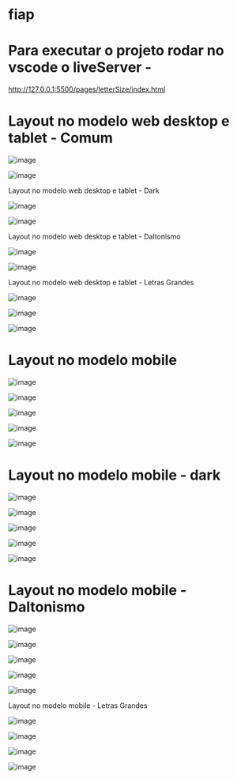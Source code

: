 # fiap


# Para executar o projeto rodar no vscode o liveServer -
http://127.0.0.1:5500/pages/letterSize/index.html

# Layout no modelo web desktop e tablet - Comum

![image](https://user-images.githubusercontent.com/6618004/194792111-ed2809cf-badb-4152-8b40-329b6dd3531a.png)

![image](https://user-images.githubusercontent.com/6618004/194792158-52ab3082-45ba-4333-9372-275c2db93489.png)

Layout no modelo web desktop e tablet - Dark

![image](https://user-images.githubusercontent.com/6618004/194792211-9d896f75-df7f-4964-8523-819ca7389ad5.png)

![image](https://user-images.githubusercontent.com/6618004/194792221-686e6570-7b5e-4899-b55d-3745fa59ba86.png)

Layout no modelo web desktop e tablet - Daltonismo

![image](https://user-images.githubusercontent.com/6618004/194792252-85cfd6c9-9eed-43af-bcce-e67bf66eb508.png)

![image](https://user-images.githubusercontent.com/6618004/194792258-db278d37-f5ce-4bc7-9da1-1fad22f739f9.png)

Layout no modelo web desktop e tablet - Letras Grandes

![image](https://user-images.githubusercontent.com/6618004/194792324-3f427738-7773-4907-93b0-5c2f35d3330b.png)

![image](https://user-images.githubusercontent.com/6618004/194792346-420af067-bb92-4b7e-82ff-fe63babc4332.png)

![image](https://user-images.githubusercontent.com/6618004/194792352-77f7817e-474e-46f1-be8f-92982d3d78e1.png)


# Layout no modelo mobile

![image](https://user-images.githubusercontent.com/6618004/194792372-73e2f6b1-58a6-4ca7-a817-56c01d37fea1.png)

![image](https://user-images.githubusercontent.com/6618004/194792385-c1c9aaa7-f385-4528-bba1-a380136088da.png)

![image](https://user-images.githubusercontent.com/6618004/194792394-c3bcab9c-585c-46c2-84a2-6c01eceb441a.png)

![image](https://user-images.githubusercontent.com/6618004/194792409-2bfbce45-ffaa-4894-b9db-8748b912fe5d.png)

![image](https://user-images.githubusercontent.com/6618004/194792420-88c81301-1688-491f-8f66-eac92052fbc9.png)

# Layout no modelo mobile - dark 

![image](https://user-images.githubusercontent.com/6618004/194792433-4d05bd76-9903-4788-989a-e2b58a499573.png)

![image](https://user-images.githubusercontent.com/6618004/194792449-b94b0545-64d5-40c4-82d5-bb156d00dbf4.png)

![image](https://user-images.githubusercontent.com/6618004/194792469-d4f2a155-0030-4739-aac8-60f0fcabe9c4.png)

![image](https://user-images.githubusercontent.com/6618004/194792484-6328110c-67e6-4f2d-bd19-0f55a8fbf0f8.png)

![image](https://user-images.githubusercontent.com/6618004/194792502-5c3d5db0-e32a-46a3-8749-d073d7ee3d32.png)


# Layout no modelo mobile - Daltonismo


![image](https://user-images.githubusercontent.com/6618004/194792526-3460026f-e65a-4a0b-ba50-1181d44bd11d.png)

![image](https://user-images.githubusercontent.com/6618004/194792538-7ea422e0-77b1-4b3d-8dc1-8ec5aa3e42a3.png)

![image](https://user-images.githubusercontent.com/6618004/194792552-71359e60-1015-4f72-8cf2-d95aab297f57.png)

![image](https://user-images.githubusercontent.com/6618004/194792564-f2f2d7d7-931c-4394-af5b-88e3e3c8bbe4.png)

![image](https://user-images.githubusercontent.com/6618004/194792574-e230ebaa-7b73-4ca9-b92a-b526b8f73c43.png)


Layout no modelo mobile - Letras Grandes

![image](https://user-images.githubusercontent.com/6618004/194792596-17fbc653-8518-451b-9f7c-122058dc2a17.png)

![image](https://user-images.githubusercontent.com/6618004/194792613-e8d615b5-862a-40cd-af60-97c6662f5035.png)

![image](https://user-images.githubusercontent.com/6618004/194792622-30a9083f-ba95-43be-a3b1-576a816b74c7.png)

![image](https://user-images.githubusercontent.com/6618004/194792637-8653eefe-7901-4843-86ee-b878a8523412.png)

